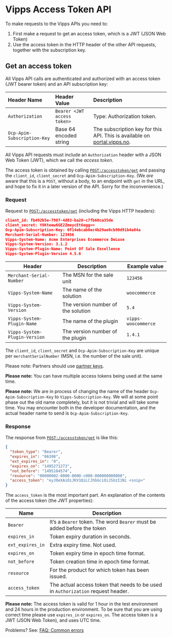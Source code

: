 <!-- START_METADATA
---
title: Vipps Access Token API
pagination_next: null
pagination_prev: null
---
END_METADATA -->

# Vipps Access Token API

To make requests to the Vipps APIs you need to:

1. First make a request to get an access token, which is a JWT (JSON Web Token)
2. Use the access token in the HTTP header of the other API requests,
   together with the subscription key.

## Get an access token

All Vipps API calls are authenticated and authorized with an access token
(JWT bearer token) and an API subscription key:

| Header Name                 | Header Value                | Description      |
|:----------------------------|:----------------------------|:-----------------|
| `Authorization`             | `Bearer <JWT access token>` | Type: Authorization token. |
| `Ocp-Apim-Subscription-Key` | Base 64 encoded string      | The subscription key for this API. This is available on [portal.vipps.no](https://portal.vipps.no). |

All Vipps API requests must include an `Authorization` header with
a JSON Web Token (JWT), which we call the _access token_.

The access token is obtained by calling
[`POST:/accesstoken/get`](https://vippsas.github.io/vipps-developer-docs/api/ecom#tag/Authorization-Service/operation/fetchAuthorizationTokenUsingPost)
and passing the `client_id`, `client_secret` and `Ocp-Apim-Subscription-Key`.
(We _are_ aware that this is a `POST`, without a body, to an endpoint with
`get` in the URL, and hope to fix it in a later version of the API. Sorry for the inconvenience.)

### Request

Request to
[`POST:/accesstoken/get`](https://vippsas.github.io/vipps-developer-docs/api/ecom#tag/Authorization-Service/operation/fetchAuthorizationTokenUsingPost)
(including the Vipps HTTP headers):

```json
client_id: fb492b5e-7907-4d83-ba20-c7fb60ca35de
client_secret: Y8Kteew6GE2ZmeycEt6egg==
Ocp-Apim-Subscription-Key: 0f14ebcab0ec4b29ae0cb90d91b4a84a
Merchant-Serial-Number: 123456
Vipps-System-Name: Acme Enterprises Ecommerce DeLuxe
Vipps-System-Version: 3.1.2
Vipps-System-Plugin-Name: Point Of Sale Excellence
Vipps-System-Plugin-Version 4.5.6
```

| Header                        | Description                        | Example value       |
|-------------------------------|------------------------------------|---------------------|
| `Merchant-Serial-Number`      | The MSN for the sale unit          | `123456`            |
| `Vipps-System-Name`           | The name of the solution           | `woocommerce`       |
| `Vipps-System-Version`        | The version number of the solution | `5.4`               |
| `Vipps-System-Plugin-Name`    | The name of the plugin             | `vipps-woocommerce` |
| `Vipps-System-Plugin-Version` | The version number of the plugin   | `1.4.1`             |

The `client_id`, `client_secret` and `Ocp-Apim-Subscription-Key` are unique per
`merchantSerialNumber` (MSN, i.e. the number of the sale unit).

Please note: Partners should use
[partner keys](https://vippsas.github.io/vipps-developer-docs/docs/vipps-partner/partner-keys).

**Please note:** You can have multiple access tokens being used at the same time.

**Please note:** We are in process of changing the name of the header
`Ocp-Apim-Subscription-Key` to `Vipps-Subscription-Key`. We will at some point
phase out the old name completely, but it is not trivial and will take some time.
You may encounter both in the developer documentation, and the actual header
name to send is `Ocp-Apim-Subscription-Key`.

### Response

The response from
[`POST:/accesstoken/get`](https://vippsas.github.io/vipps-developer-docs/api/ecom#tag/Authorization-Service/operation/fetchAuthorizationTokenUsingPost)
is like this:

```json
{
  "token_type": "Bearer",
  "expires_in": "86398",
  "ext_expires_in": "0",
  "expires_on": "1495271273",
  "not_before": "1495184574",
  "resource": "00000002-0000-0000-c000-000000000000",
  "access_token": "eyJ0eXAiOiJKV1QiLCJhbGciOiJSUzI1Ni <snip>"
}
```

The `access_token` is the most important part.
An explanation of the contents of the access token (the JWT properties):

| Name             | Description                                                                      |
|------------------|----------------------------------------------------------------------------------|
| `Bearer`         | It’s a `Bearer` token. The word `Bearer` must be added before the token          |
| `expires_in`     | Token expiry duration in seconds.                                                |
| `ext_expires_in` | Extra expiry time. Not used.                                                     |
| `expires_on`     | Token expiry time in epoch time format.                                          |
| `not_before`     | Token creation time in epoch time format.                                        |
| `resource`       | For the product for which token has been issued.                                 |
| `access_token`   | The actual access token that needs to be used in `Authorization` request header. |

**Please note:** The access token is valid for 1 hour in the test environment
and 24 hours in the production environment. To be sure that you are using
correct time please use `expires_in` or `expires_on`.
The access token is a JWT (JSON Web Token), and uses UTC time.

Problems? See:
[FAQ: Common errors](../faqs/common-errors-faq.md)
